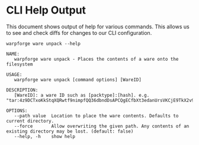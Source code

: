 CLI Help Output
===============

This document shows output of help for various commands.
This allows us to see and check diffs for changes to our CLI configuration.


[testmark]:# (ware_unpack/sequence)
```
warpforge ware unpack --help
```

[testmark]:# (ware_unpack/output)
```
NAME:
   warpforge ware unpack - Places the contents of a ware onto the filesystem

USAGE:
   warpforge ware unpack [command options] [WareID]

DESCRIPTION:
   [WareID]: a ware ID such as [packtype]:[hash]. e.g. "tar:4z9DCTxoKkStqXQRwtf9nimpfQQ36dbndDsAPCQgECfbXt3edanUrsVKCjE9TkX2v9"

OPTIONS:
   --path value  Location to place the ware contents. Defaults to current directory.
   --force       Allow overwriting the given path. Any contents of an existing directory may be lost. (default: false)
   --help, -h    show help
   
```
